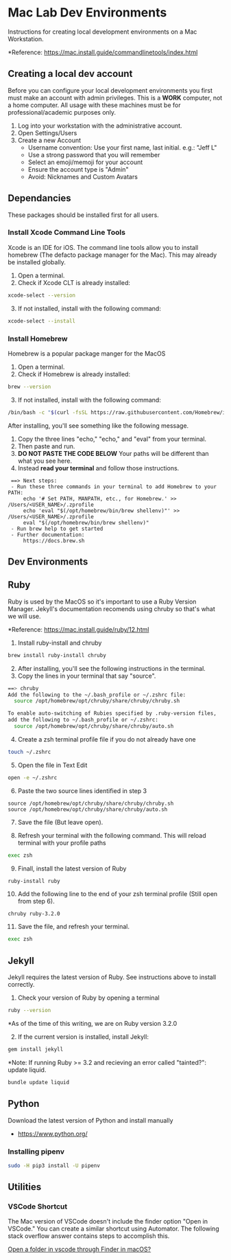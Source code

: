 # Mac Lab Dev Environments
Instructions for creating local development environments on a Mac Workstation.

*Reference: https://mac.install.guide/commandlinetools/index.html

## Creating a local dev account
Before you can configure your local development environments you first must make an account with admin privileges. This is a **WORK** computer, not a home computer. All usage with these machines must be for professional/academic purposes only.

1. Log into your workstation with the administrative account.
2. Open Settings/Users
3. Create a new Account 
   - Username convention: Use your first name, last initial. e.g.: "Jeff L"
   - Use a strong password that you will remember
   - Select an emoji/memoji for your account
   - Ensure the account type is "Admin"
   - Avoid: Nicknames and Custom Avatars

## Dependancies
These packages should be installed first for all users.

### Install Xcode Command Line Tools
Xcode is an IDE for iOS. The command line tools allow you to install homebrew (The defacto package manager for the Mac). This may already be installed globally.

1. Open a terminal.
2. Check if Xcode CLT is already installed:
```zsh
xcode-select --version
```

3. If not installed, install with the following command:
```zsh
xcode-select --install
```

### Install Homebrew
Homebrew is a popular package manger for the MacOS

1. Open a terminal.
2. Check if Homebrew is already installed:
```zsh
brew --version
```

3. If not installed, install with the following command:
```zsh
/bin/bash -c "$(curl -fsSL https://raw.githubusercontent.com/Homebrew/install/HEAD/install.sh)"
```

After installing, you'll see something like the following message. 
1. Copy the three lines "echo," "echo," and "eval" from your terminal. 
2. Then paste and run. 
3. **DO NOT PASTE THE CODE BELOW** Your paths will be different than what you see here. 
4. Instead **read your terminal** and follow those instructions.
```{: zsh, .no-copy}
 ==> Next steps:
 - Run these three commands in your terminal to add Homebrew to your PATH:
     echo '# Set PATH, MANPATH, etc., for Homebrew.' >> /Users/<USER_NAME>/.zprofile
     echo 'eval "$(/opt/homebrew/bin/brew shellenv)"' >> /Users/<USER_NAME>/.zprofile
     eval "$(/opt/homebrew/bin/brew shellenv)"
 - Run brew help to get started
 - Further documentation:
     https://docs.brew.sh
```

## Dev Environments

## Ruby
Ruby is used by the MacOS so it's important to use a Ruby Version Manager. Jekyll's documentation recomends using chruby so that's what we will use.

*Reference: https://mac.install.guide/ruby/12.html

1. Install ruby-install and chruby
```zsh
brew install ruby-install chruby
```

2. After installing, you'll see the following instructions in the terminal. 
3. Copy the lines in your terminal that say "source".
```bash
==> chruby
Add the following to the ~/.bash_profile or ~/.zshrc file:
  source /opt/homebrew/opt/chruby/share/chruby/chruby.sh

To enable auto-switching of Rubies specified by .ruby-version files,
add the following to ~/.bash_profile or ~/.zshrc:
  source /opt/homebrew/opt/chruby/share/chruby/auto.sh

```

4. Create a zsh terminal profile file if you do not already have one
```zsh
touch ~/.zshrc  
```

5. Open the file in Text Edit
```zsh
open -e ~/.zshrc
```

6. Paste the two source lines identified in step 3
```text
source /opt/homebrew/opt/chruby/share/chruby/chruby.sh
source /opt/homebrew/opt/chruby/share/chruby/auto.sh
```

7. Save the file (But leave open).

8. Refresh your terminal with the following command. This will reload terminal with your profile paths

```zsh
exec zsh
```

9. Finall, install the latest version of Ruby
```zsh
ruby-install ruby
```

10. Add the following line to the end of your zsh terminal profile (Still open from step 6).
```text
chruby ruby-3.2.0
```

11. Save the file, and refresh your terminal.
```zsh
exec zsh
```

## Jekyll
Jekyll requires the latest version of Ruby. See instructions above to install correctly.

1. Check your version of Ruby by opening a terminal

```zsh
ruby --version
```
*As of the time of this writing, we are on Ruby version 3.2.0

2. If the current version is installed, install Jekyll:
```zsh
gem install jekyll
```

*Note: If running Ruby >= 3.2 and recieving an error called "tainted?": update liquid.
```zsh
bundle update liquid
```

## Python
Download the latest version of Python and install manually

- https://www.python.org/

### Installing pipenv
```zsh
sudo -H pip3 install -U pipenv
```

## Utilities

### VSCode Shortcut 
The Mac version of VSCode doesn't include the finder option "Open in VSCode." You can create a similar shortcut using Automator. The following stack overflow answer contains steps to accomplish this.

[Open a folder in vscode through Finder in macOS?](https://stackoverflow.com/a/70512321/7799574 "Best Answer IMHO")
